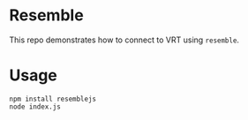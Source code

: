 # Resemble

This repo demonstrates how to connect to VRT using `resemble`.

# Usage

```
npm install resemblejs
node index.js
```
